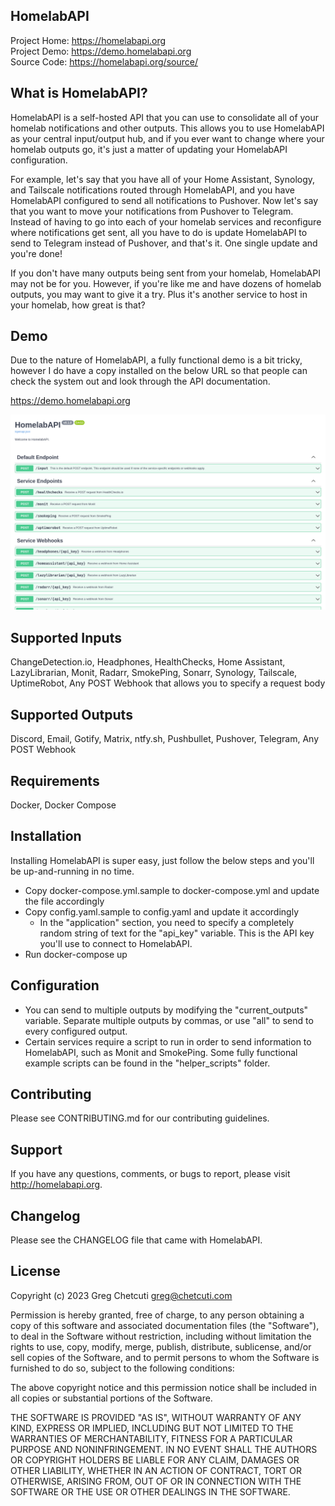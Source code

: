 HomelabAPI
----------
Project Home: <https://homelabapi.org>  
Project Demo: <https://demo.homelabapi.org>  
Source Code: <https://homelabapi.org/source/>

What is HomelabAPI?
-------------------
HomelabAPI is a self-hosted API that you can use to consolidate all of your homelab notifications and other outputs. This allows you to use HomelabAPI as your central input/output hub, and if you ever want to change where your homelab outputs go, it's just a matter of updating your HomelabAPI configuration.

For example, let's say that you have all of your Home Assistant, Synology, and Tailscale notifications routed through HomelabAPI, and you have HomelabAPI configured to send all notifications to Pushover. Now let's say that you want to move your notifications from Pushover to Telegram. Instead of having to go into each of your homelab services and reconfigure where notifications get sent, all you have to do is update HomelabAPI to send to Telegram instead of Pushover, and that's it. One single update and you're done!

If you don't have many outputs being sent from your homelab, HomelabAPI may not be for you. However, if you're like me and have dozens of homelab outputs, you may want to give it a try. Plus it's another service to host in your homelab, how great is that?

Demo
----
Due to the nature of HomelabAPI, a fully functional demo is a bit tricky, however I do have a copy installed on the below URL so that people can check the system out and look through the API documentation.

<https://demo.homelabapi.org>

[![HomelabAPI](https://raw.githubusercontent.com/homelabapi/homelabapi/main/screenshot.png)](https://raw.githubusercontent.com/homelabapi/homelabapi/main/screenshot.png)

Supported Inputs
----------------
ChangeDetection.io, Headphones, HealthChecks, Home Assistant, LazyLibrarian, Monit, Radarr, SmokePing, Sonarr, Synology, Tailscale, UptimeRobot, Any POST Webhook that allows you to specify a request body

Supported Outputs
-----------------
Discord, Email, Gotify, Matrix, ntfy.sh, Pushbullet, Pushover, Telegram, Any POST Webhook

Requirements
------------
Docker, Docker Compose

Installation
------------
Installing HomelabAPI is super easy, just follow the below steps and you'll be up-and-running in no time.
- Copy docker-compose.yml.sample to docker-compose.yml and update the file accordingly
- Copy config.yaml.sample to config.yaml and update it accordingly
  - In the "application" section, you need to specify a completely random string of text for the "api_key" variable. This is the API key you'll use to connect to HomelabAPI.
- Run docker-compose up

Configuration
-------------
- You can send to multiple outputs by modifying the "current_outputs" variable. Separate multiple outputs by commas, or use "all" to send to every configured output.
- Certain services require a script to run in order to send information to HomelabAPI, such as Monit and SmokePing. Some fully functional example scripts can be found in the "helper_scripts" folder. 

Contributing
------------
Please see CONTRIBUTING.md for our contributing guidelines.

Support
-------
If you have any questions, comments, or bugs to report, please visit <http://homelabapi.org>.

Changelog
---------
Please see the CHANGELOG file that came with HomelabAPI.

License
-------
Copyright (c) 2023 Greg Chetcuti <greg@chetcuti.com>

Permission is hereby granted, free of charge, to any person obtaining a copy of this software and associated documentation files (the "Software"), to deal in the Software without restriction, including without limitation the rights to use, copy, modify, merge, publish, distribute, sublicense, and/or sell copies of the Software, and to permit persons to whom the Software is furnished to do so, subject to the following conditions:

The above copyright notice and this permission notice shall be included in all copies or substantial portions of the Software.

THE SOFTWARE IS PROVIDED "AS IS", WITHOUT WARRANTY OF ANY KIND, EXPRESS OR IMPLIED, INCLUDING BUT NOT LIMITED TO THE WARRANTIES OF MERCHANTABILITY, FITNESS FOR A PARTICULAR PURPOSE AND NONINFRINGEMENT. IN NO EVENT SHALL THE AUTHORS OR COPYRIGHT HOLDERS BE LIABLE FOR ANY CLAIM, DAMAGES OR OTHER LIABILITY, WHETHER IN AN ACTION OF CONTRACT, TORT OR OTHERWISE, ARISING FROM, OUT OF OR IN CONNECTION WITH THE SOFTWARE OR THE USE OR OTHER DEALINGS IN THE SOFTWARE.
